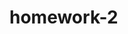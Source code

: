 # homework-2
<!-- CSS homework for week 2 -->
<!-- link to HW https://einobaka.github.io/homework-2/ -->
<!-- First push - created structure HTML -->
<!-- CSS elements used - bootstrap  -->
<!--  -->
<!--  -->
<!--  -->
<!--  -->
<!--  -->